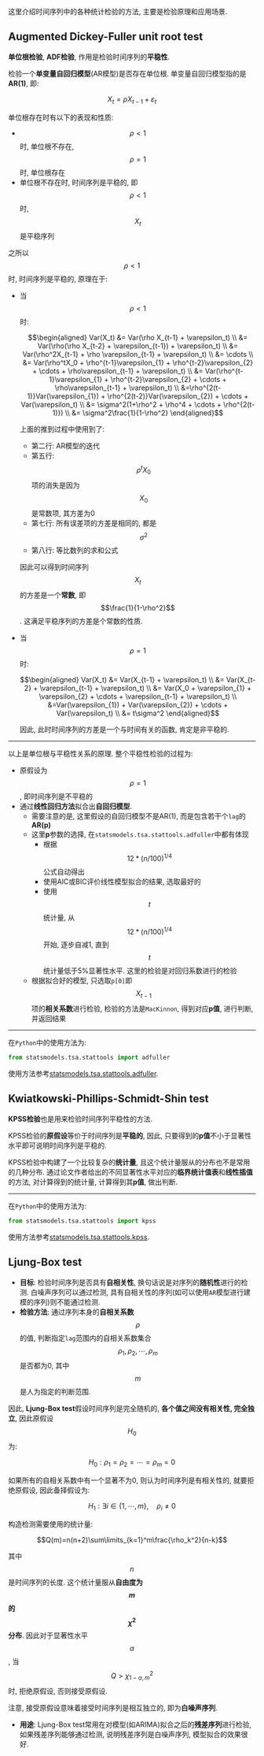 这里介绍时间序列中的各种统计检验的方法, 主要是检验原理和应用场景.

## Augmented Dickey-Fuller unit root test

**单位根检验**, **ADF检验**, 作用是检验时间序列的**平稳性**. 

检验一个**单变量自回归模型**(AR模型)是否存在单位根. 单变量自回归模型指的是**AR(1)**, 即:

$$X_t=\rho X_{t-1} + \varepsilon_t$$

单位根存在时有以下的表现和性质:

- $$\rho \lt 1$$时, 单位根不存在, $$\rho=1$$时, 单位根存在
- 单位根不存在时, 时间序列是平稳的, 即$$\rho \lt 1$$时, $$X_t$$是平稳序列

之所以$$\rho \lt 1$$时, 时间序列是平稳的, 原理在于:

- 当$$\rho \lt 1$$时:

  $$\begin{aligned} Var(X_t) &= Var(\rho X_{t-1} + \varepsilon_t) \\ &= Var(\rho(\rho X_{t-2} + \varepsilon_{t-1}) + \varepsilon_t) \\ &= Var(\rho^2X_{t-1} + \rho \varepsilon_{t-1} + \varepsilon_t) \\ &= \cdots \\ &= Var(\rho^tX_0 + \rho^{t-1}\varepsilon_{1} + \rho^{t-2}\varepsilon_{2} + \cdots + \rho\varepsilon_{t-1} + \varepsilon_t) \\ &= Var(\rho^{t-1}\varepsilon_{1} + \rho^{t-2}\varepsilon_{2} + \cdots + \rho\varepsilon_{t-1} + \varepsilon_t) \\ &=\rho^{2(t-1)}Var(\varepsilon_{1}) + \rho^{2(t-2)}Var(\varepsilon_{2}) + \cdots + Var(\varepsilon_t) \\ &= \sigma^2(1+\rho^2 + \rho^4 + \cdots + \rho^{2(t-1)}) \\ &= \sigma^2\frac{1}{1-\rho^2} \end{aligned}$$

  上面的推到过程中使用到了:

  - 第二行: AR模型的迭代
  - 第五行: $$\rho^t X_0$$项的消失是因为$$X_0$$是常数项, 其方差为0
  - 第七行: 所有误差项的方差是相同的, 都是$$\sigma^2$$
  - 第八行: 等比数列的求和公式

  因此可以得到时间序列$$X_t$$的方差是一个**常数**, 即$$\frac{1}{1-\rho^2}$$. 这满足平稳序列的方差是个常数的性质.

- 当$$\rho=1$$时:

  $$\begin{aligned} Var(X_t) &= Var(X_{t-1} + \varepsilon_t) \\ &= Var(X_{t-2} + \varepsilon_{t-1} + \varepsilon_t) \\ &= Var(X_0 + \varepsilon_{1} + \varepsilon_{2} + \cdots + \varepsilon_{t-1} + \varepsilon_t) \\ &=Var(\varepsilon_{1}) + Var(\varepsilon_{2}) + \cdots + Var(\varepsilon_t) \\ &= t\sigma^2 \end{aligned}$$

  因此, 此时时间序列的方差是一个与时间有关的函数, 肯定是非平稳的.

---

以上是单位根与平稳性关系的原理. 整个平稳性检验的过程为:

- 原假设为$$\rho=1$$, 即时间序列是不平稳的
- 通过**线性回归方法**拟合出**自回归模型**.
  - 需要注意的是, 这里假设的自回归模型不是AR(1), 而是包含若干个`lag`的**AR(p)**
  - 这里**p**参数的选择, 在`statsmodels.tsa.stattools.adfuller`中都有体现
    - 根据$$12*(n/100)^{1/4}$$公式自动得出
    - 使用AIC或BIC评价线性模型拟合的结果, 选取最好的
    - 使用$$t$$统计量, 从$$12*(n/100)^{1/4}$$开始, 逐步自减1, 直到$$t$$统计量低于5%显著性水平. 这里的检验是对回归系数进行的检验
  - 根据拟合好的模型, 只选取`p[0]`即$$X_{t-1}$$项的**相关系数**进行检验, 检验的方法是`MacKinnon`, 得到对应**p值**, 进行判断, 并返回结果

---

在`Python`中的使用方法为:

```python
from statsmodels.tsa.stattools import adfuller
```

使用方法参考[statsmodels.tsa.stattools.adfuller](http://www.statsmodels.org/devel/generated/statsmodels.tsa.stattools.adfuller.html?highlight=adfuller#statsmodels.tsa.stattools.adfuller).

## Kwiatkowski-Phillips-Schmidt-Shin test

**KPSS检验**也是用来检验时间序列平稳性的方法.

KPSS检验的**原假设**等价于时间序列是**平稳的**, 因此, 只要得到的**p值**不小于显著性水平即可说明时间序列是平稳的.

KPSS检验中构建了一个比较复杂的**统计量**, 且这个统计量服从的分布也不是常用的几种分布. 通过论文作者给出的不同显著性水平对应的**临界统计值表**和**线性插值**的方法, 对计算得到的统计量, 计算得到其**p值**, 做出判断.

---

在`Python`中的使用方法为:

```python
from statsmodels.tsa.stattools import kpss
```

使用方法参考[statsmodels.tsa.stattools.kpss](http://www.statsmodels.org/devel/generated/statsmodels.tsa.stattools.kpss.html).

## Ljung-Box test

- **目标**: 检验时间序列是否具有**自相关性**, 换句话说是对序列的**随机性**进行的检测. 白噪声序列可以通过检测, 具有自相关性的序列(如可以使用`AR`模型进行建模的序列)则不能通过检测.
- **检验方法**: 通过序列本身的**自相关系数**$$\rho$$的值, 判断指定`lag`范围内的自相关系数集合$$\rho_1, \rho_2, \cdots, \rho_m$$是否都为0, 其中$$m$$是人为指定的判断范围.

因此, **Ljung-Box test**假设时间序列是完全随机的, **各个值之间没有相关性, 完全独立**, 因此原假设$$H_0$$为:

$$H_0: \rho_1=\rho_2=\cdots=\rho_m=0$$

如果所有的自相关系数中有一个显著不为0, 则认为时间序列是有相关性的, 就要拒绝原假设, 因此备择假设为:

$$H_1: \exists{}i\in{\{1,\cdots,m\}}, \quad \rho_i \neq 0$$

构造检测需要使用的统计量:

$$Q(m)=n(n+2)\sum\limits_{k=1}^m\frac{\rho_k^2}{n-k}$$

其中$$n$$是时间序列的长度. 这个统计量服从**自由度为$$m$$的$$\chi^2$$分布**. 因此对于显著性水平$$\alpha$$, 当$$Q \gt \chi^2_{1-\alpha,m}$$时, 拒绝原假设, 否则接受原假设.

注意, 接受原假设意味着接受时间序列是相互独立的, 即为**白噪声序列**.

- **用途**: Ljung-Box test常用在对模型(如ARIMA)拟合之后的**残差序列**进行检验, 如果残差序列能够通过检测, 说明残差序列是白噪声序列, 模型拟合的效果很好.
